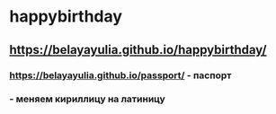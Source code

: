 # happybirthday
## https://belayayulia.github.io/happybirthday/
### https://belayayulia.github.io/passport/ - паспорт
### - меняем кириллицу на латиницу
